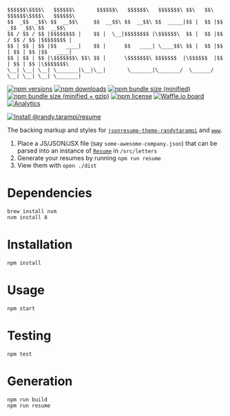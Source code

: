 ```plaintext
$$$$$$\$$$$\   $$$$$$\       $$$$$$\   $$$$$$\   $$$$$$$\ $$\   $$\ $$$$$$\$$$$\   $$$$$$\  
$$  _$$  _$$\ $$  __$$\     $$  __$$\ $$  __$$\ $$  _____|$$ |  $$ |$$  _$$  _$$\ $$  __$$\ 
$$ / $$ / $$ |$$$$$$$$ |    $$ |  \__|$$$$$$$$ |\$$$$$$\  $$ |  $$ |$$ / $$ / $$ |$$$$$$$$ |
$$ | $$ | $$ |$$   ____|    $$ |      $$   ____| \____$$\ $$ |  $$ |$$ | $$ | $$ |$$   ____|
$$ | $$ | $$ |\$$$$$$$\ $$\ $$ |      \$$$$$$$\ $$$$$$$  |\$$$$$$  |$$ | $$ | $$ |\$$$$$$$\ 
\__| \__| \__| \_______|\__|\__|       \_______|\_______/  \______/ \__| \__| \__| \_______|
```

[![npm versions](https://img.shields.io/npm/v/@randy.tarampi/resume.svg?style=flat-square)](https://www.npmjs.com/package/@randy.tarampi/resume) [![npm downloads](https://img.shields.io/npm/dt/@randy.tarampi/resume.svg?style=flat-square)](https://www.npmjs.com/package/@randy.tarampi/resume) [![npm bundle size (minified)](https://img.shields.io/bundlephobia/min/@randy.tarampi/resume.svg?style=flat-square)](https://www.npmjs.com/package/@randy.tarampi/resume) [![npm bundle size (minified + gzip)](https://img.shields.io/bundlephobia/minzip/@randy.tarampi/resume.svg?style=flat-square)](https://www.npmjs.com/package/@randy.tarampi/resume) [![npm license](https://img.shields.io/npm/l/@randy.tarampi/resume.svg?registry_uri=https%3A%2F%2Fregistry.npmjs.com&style=flat-square)](https://www.npmjs.com/package/@randy.tarampi/resume) [![Waffle.io board](https://badge.waffle.io/randytarampi/randytarampi.github.io.svg?columns=all&style=flat-square)](https://waffle.io/randytarampi/randytarampi.github.io) [![Analytics](https://ga-beacon.appspot.com/UA-50921068-1/beacon/github/randytarampi/me/tree/master/packages/resume?flat&useReferrer)](https://github.com/igrigorik/ga-beacon)

[![Install @randy.tarampi/resume](https://nodeico.herokuapp.com/@randy.tarampi/resume.svg)](https://www.npmjs.com/package/@randy.tarampi/resume)

The backing markup and styles for [`jsonresume-theme-randytarampi`](../jsonresume-theme) and [`www`](../www).

1. Place a JS/JSON/JSX file (say `some-awesome-company.json`) that can be parsed into an instance of [`Resume`](./src/lib/resume) in `/src/letters`
2. Generate your resumes by running `npm run resume`
3. View them with `open ./dist`

# Dependencies

```
brew install nvm
nvm install 8
```

# Installation

```
npm install
```

# Usage

```
npm start
```

# Testing

```
npm test
```

# Generation

```
npm run build
npm run resume
```
